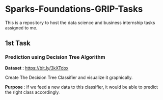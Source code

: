 # Sparks-Foundations-GRIP-Tasks
This is a repository to host the data science and business internship tasks assigned to me. 

## 1st Task
### Prediction using Decision Tree Algorithm
**Dataset** : https://bit.ly/3kXTdox

Create The Decision Tree Classifier and visualize it graphically.

**Purpose** : If we feed a new data to this classifier, it would be able to predict the right class accordingly.
